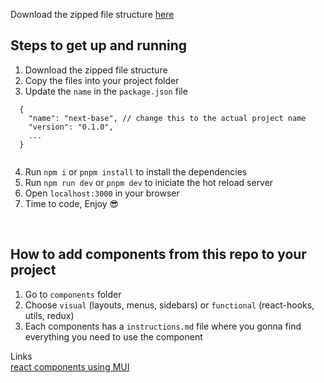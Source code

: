 Download the zipped file structure [here](https://drive.google.com/file/d/1E59SatnR1tV8SzzP1fAtpFhtLQzkOvUG/view?usp=sharing)

## Steps to get up and running

1. Download the zipped file structure
1. Copy the files into your project folder
1. Update the `name` in the `package.json` file 
```
  {
    "name": "next-base", // change this to the actual project name
    "version": "0.1.0",
    ...
  }
  
```
4. Run `npm i` or `pnpm install` to install the dependencies
1. Run `npm run dev` or `pnpm dev` to iniciate the hot reload server
1. Open `localhost:3000` in your browser
1. Time to code, Enjoy 😎

<br />

## How to add components from this repo to your project

1. Go to `components` folder
1. Choose `visual` (layouts, menus, sidebars) or `functional` (react-hooks, utils, redux)
1. Each components has a `instructions.md` file where you gonna find everything you need to use the component

Links <br />
[react components using MUI](https://github.com/Braint-Tech/template-web/tree/components/components)